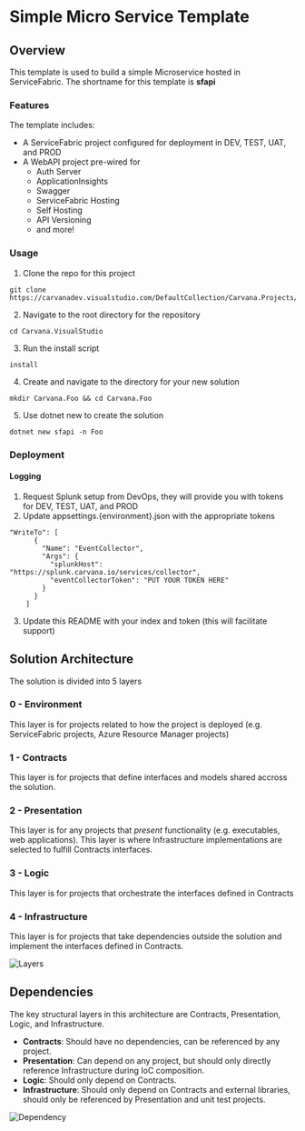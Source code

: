 # Simple Micro Service Template

## Overview 

This template is used to build a simple Microservice hosted in ServiceFabric. The shortname for this template is **sfapi**

### Features

The template includes:

* A ServiceFabric project configured for deployment in DEV, TEST, UAT, and PROD
* A WebAPI project pre-wired for 
    * Auth Server
    * ApplicationInsights
    * Swagger
    * ServiceFabric Hosting
    * Self Hosting 
    * API Versioning
    * and more!

### Usage 

1. Clone the repo for this project 
```
git clone https://carvanadev.visualstudio.com/DefaultCollection/Carvana.Projects/_git/Carvana.VisualStudio
```
2. Navigate to the root directory for the repository 
```
cd Carvana.VisualStudio
```
3. Run the install script 
```
install
```
4. Create and navigate to the directory for your new solution
```
mkdir Carvana.Foo && cd Carvana.Foo
```
5. Use dotnet new to create the solution
```
dotnet new sfapi -n Foo
```

### Deployment 

#### Logging
1. Request Splunk setup from DevOps, they will provide you with tokens for DEV, TEST, UAT, and PROD
2. Update appsettings.\{environment}.json with the appropriate tokens
```
"WriteTo": [
      {
        "Name": "EventCollector",
        "Args": {
          "splunkHost": "https://splunk.carvana.io/services/collector",
          "eventCollectorToken": "PUT YOUR TOKEN HERE"
        }
      }
    ]
```
3. Update this README with your index and token (this will facilitate support) 
## Solution Architecture 

The solution is divided into 5 layers

### 0 - Environment 

This layer is for projects related to how the project is deployed (e.g. ServiceFabric projects, Azure Resource Manager projects)

### 1 - Contracts 

This layer is for projects that define interfaces and models shared accross the solution. 

### 2 - Presentation

This layer is for any projects that *present* functionality (e.g. executables, web applications). This layer is where Infrastructure implementations are 
selected to fulfill Contracts interfaces. 

### 3 - Logic 

This layer is for projects that orchestrate the interfaces defined in Contracts 

### 4 - Infrastructure 

This layer is for projects that take dependencies outside the solution and implement the interfaces defined in Contracts. 

![Layers](doc/images/layers.jpg "Layer Diagrams")

## Dependencies

The key structural layers in this architecture are Contracts, Presentation, Logic, and Infrastructure. 

* **Contracts**: Should have no dependencies, can be referenced by any project.
* **Presentation**: Can depend on any project, but should only directly reference Infrastructure during IoC composition.
* **Logic**: Should only depend on Contracts.
* **Infrastructure**: Should only depend on Contracts and external libraries, should only be referenced by Presentation and unit test projects. 

![Dependency](doc/images/dependency.jpg "Dependency Diagrams")